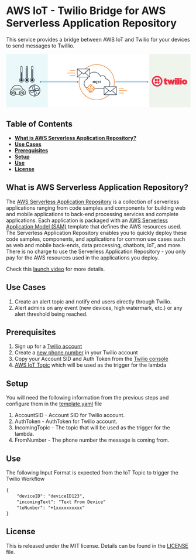 # AWS IoT - Twilio Bridge for AWS Serverless Application Repository

This service provides a bridge between AWS IoT and Twilio for your devices to send messages to Twillio. 

![AWS IoT - Twilio Bridge](twilio.png)

## Table of Contents
* **[What is AWS Serverless Application Repository?](#what-is-aws-serverless-application-repository)**
* **[Use Cases](#use-cases)**
* **[Prerequisites](#prerequisites)**
* **[Setup](#setup)**
* **[Use](#use)**
* **[License](#license)**

## What is AWS Serverless Application Repository?
The [AWS Serverless Application Repository](https://aws.amazon.com/serverless/serverlessrepo/) is a collection of serverless applications ranging from code samples and components for building web and mobile applications to back-end processing services and complete applications. Each application is packaged with an [AWS Serverless Application Model (SAM)](https://github.com/awslabs/serverless-application-model) template that defines the AWS resources used. The Serverless Application Repository enables you to quickly deploy these code samples, components, and applications for common use cases such as web and mobile back-ends, data processing, chatbots, IoT, and more.  There is no charge to use the Serverless Application Repository - you only pay for the AWS resources used in the applications you deploy.

Check this [launch video](https://youtu.be/ZguvcM_wqoo?t=1184) for more details.

## Use Cases
1. Create an alert topic and notify end users directly through Twilio.
1. Alert admins on any event (new devices, high watermark, etc.) or any alert threshold being reached. 

## Prerequisites
1. Sign up for a [Twilio account](http://www.twilio.com)
1. Create a [new phone number](https://www.twilio.com/console/phone-numbers/) in your Twilio account
1. Copy your Account SID and Auth Token from the [Twilio console](https://www.twilio.com/console) 
1. [AWS IoT Topic](http://docs.aws.amazon.com/iot/latest/developerguide/topics.html) which will be used as the trigger for the lambda

## Setup
You will need the following information from the previous steps and configure them in the [template.yaml](template.yaml) file
1. AccountSID - Account SID for Twilio account.
1. AuthToken - AuthToken for Twilio account.
1. IncomingTopic - The topic that will be used as the trigger for the lambda.
1. FromNumber - The phone number the message is coming from.

## Use 
The following Input Format is expected from the IoT Topic to trigger the Twilio Workflow
```
{
    "deviceID": "deviceID123",
    "incomingText": "Text From Device"
    "toNumber": "+1xxxxxxxxxx"
}
```

## License
This is released under the MIT license. Details can be found in the [LICENSE](LICENSE.md) file.

